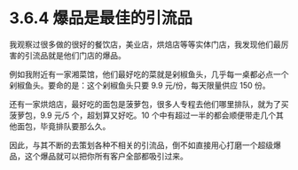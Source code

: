 # 3.6.4 爆品是最佳的引流品

我观察过很多做的很好的餐饮店，美业店，烘焙店等等实体门店，我发现他们最厉害的引流品就是他们门店的爆品。

例如我附近有一家湘菜馆，他们最好吃的菜就是剁椒鱼头，几乎每一桌都必点一个剁椒鱼头。要命的是：这个剁椒鱼头只要 9.9 元/份，每天限量供应 150 份。

还有一家烘焙店，最好吃的面包是菠萝包，很多人专程去他们哪里排队，就为了买菠萝包，9.9 元/5 个，超划算又好吃。10 个中有超过一半的都会顺便带走几个其他面包，毕竟排队要那么久。

因此，与其不断的去策划各种不相关的引流品，倒不如直接用心打磨一个超级爆品，这个爆品就可以把你所有客户全部都吸引过来。